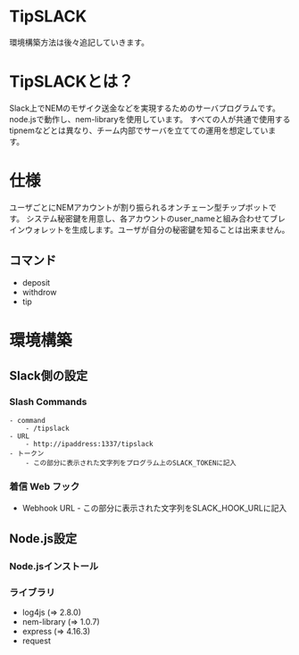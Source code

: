 # TipSLACK

環境構築方法は後々追記していきます。

# TipSLACKとは？
Slack上でNEMのモザイク送金などを実現するためのサーバプログラムです。
node.jsで動作し、nem-libraryを使用しています。
すべての人が共通で使用するtipnemなどとは異なり、チーム内部でサーバを立てての運用を想定しています。

# 仕様
ユーザごとにNEMアカウントが割り振られるオンチェーン型チップボットです。
システム秘密鍵を用意し、各アカウントのuser_nameと組み合わせてブレインウォレットを生成します。ユーザが自分の秘密鍵を知ることは出来ません。
## コマンド
* deposit
* withdrow
* tip


# 環境構築
## Slack側の設定
### Slash Commands
    - command
        - /tipslack
    - URL
        - http://ipaddress:1337/tipslack
    - トークン
        - この部分に表示された文字列をプログラム上のSLACK_TOKENに記入	
### 着信 Web フック
  - Webhook URL
        - この部分に表示された文字列をSLACK_HOOK_URLに記入

## Node.js設定
### Node.jsインストール
### ライブラリ
* log4js (=> 2.8.0)
* nem-library (=> 1.0.7)
* express (=> 4.16.3)
* request


